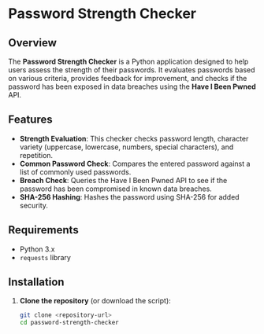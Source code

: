# Password Strength Checker

## Overview
The **Password Strength Checker** is a Python application designed to help users assess the strength of their passwords. It evaluates passwords based on various criteria, provides feedback for improvement, and checks if the password has been exposed in data breaches using the **Have I Been Pwned** API. 

## Features
- **Strength Evaluation**: This checker checks password length, character variety (uppercase, lowercase, numbers, special characters), and repetition.
- **Common Password Check**: Compares the entered password against a list of commonly used passwords.
- **Breach Check**: Queries the Have I Been Pwned API to see if the password has been compromised in known data breaches.
- **SHA-256 Hashing**: Hashes the password using SHA-256 for added security.

## Requirements
- Python 3.x
- `requests` library

## Installation
1. **Clone the repository** (or download the script):
   ```bash
   git clone <repository-url>
   cd password-strength-checker

